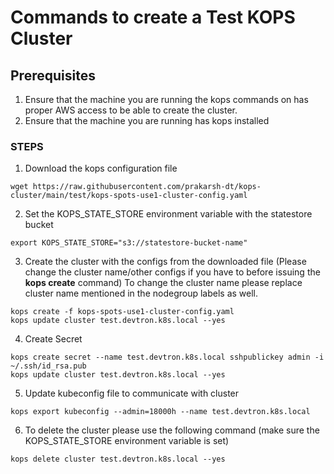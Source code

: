 # Commands to create a Test KOPS Cluster

## Prerequisites
1. Ensure that the machine you are running the kops commands on has proper AWS access to be able to create the cluster.
2. Ensure that the machine you are running has kops installed

### STEPS

1. Download the kops configuration file
```shell
wget https://raw.githubusercontent.com/prakarsh-dt/kops-cluster/main/test/kops-spots-use1-cluster-config.yaml
```

2. Set the KOPS_STATE_STORE environment variable with the statestore bucket
```shell
export KOPS_STATE_STORE="s3://statestore-bucket-name"
```

3. Create the cluster with the configs from the downloaded file (Please change the cluster name/other configs if you have to before issuing the **kops create** command)
To change the cluster name please replace cluster name mentioned in the nodegroup labels as well.
```shell
kops create -f kops-spots-use1-cluster-config.yaml
kops update cluster test.devtron.k8s.local --yes
```

4. Create Secret
```shell
kops create secret --name test.devtron.k8s.local sshpublickey admin -i ~/.ssh/id_rsa.pub
kops update cluster test.devtron.k8s.local --yes
```

5. Update kubeconfig file to communicate with cluster
```shell
kops export kubeconfig --admin=18000h --name test.devtron.k8s.local
```

6. To delete the cluster please use the following command (make sure the KOPS_STATE_STORE environment variable is set)
```shell
kops delete cluster test.devtron.k8s.local --yes
```
